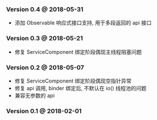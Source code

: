 ### Version 0.4 @ 2018-05-31
+ 添加 Observable 响应式接口支持, 用于多段返回的 api 接口

### Version 0.3 @ 2018-05-21
+ 修复 ServiceComponent 绑定阶段偶现主线程阻塞问题

### Version 0.2 @ 2018-05-07
+ 修复 ServiceComponent 绑定阶段偶现空指针异常
+ 修复 api 调用, binder 绑定后, 不默认在 io() 线程池的问题
+ 兼容无参数的 api
    
    
### Version 0.1 @ 2018-02-01

